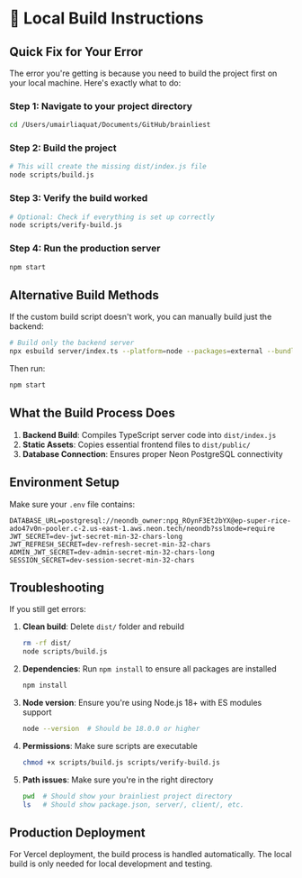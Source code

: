 # 🚀 Local Build Instructions

## Quick Fix for Your Error

The error you're getting is because you need to build the project first on your local machine. Here's exactly what to do:

### Step 1: Navigate to your project directory
```bash
cd /Users/umairliaquat/Documents/GitHub/brainliest
```

### Step 2: Build the project
```bash
# This will create the missing dist/index.js file
node scripts/build.js
```

### Step 3: Verify the build worked
```bash
# Optional: Check if everything is set up correctly
node scripts/verify-build.js
```

### Step 4: Run the production server
```bash
npm start
```

## Alternative Build Methods

If the custom build script doesn't work, you can manually build just the backend:

```bash
# Build only the backend server
npx esbuild server/index.ts --platform=node --packages=external --bundle --format=esm --outdir=dist
```

Then run:
```bash
npm start
```

## What the Build Process Does

1. **Backend Build**: Compiles TypeScript server code into `dist/index.js`
2. **Static Assets**: Copies essential frontend files to `dist/public/`
3. **Database Connection**: Ensures proper Neon PostgreSQL connectivity

## Environment Setup

Make sure your `.env` file contains:
```
DATABASE_URL=postgresql://neondb_owner:npg_ROynF3Et2bYX@ep-super-rice-ado47v0n-pooler.c-2.us-east-1.aws.neon.tech/neondb?sslmode=require
JWT_SECRET=dev-jwt-secret-min-32-chars-long
JWT_REFRESH_SECRET=dev-refresh-secret-min-32-chars
ADMIN_JWT_SECRET=dev-admin-secret-min-32-chars-long
SESSION_SECRET=dev-session-secret-min-32-chars
```

## Troubleshooting

If you still get errors:

1. **Clean build**: Delete `dist/` folder and rebuild
   ```bash
   rm -rf dist/
   node scripts/build.js
   ```

2. **Dependencies**: Run `npm install` to ensure all packages are installed
   ```bash
   npm install
   ```

3. **Node version**: Ensure you're using Node.js 18+ with ES modules support
   ```bash
   node --version  # Should be 18.0.0 or higher
   ```

4. **Permissions**: Make sure scripts are executable
   ```bash
   chmod +x scripts/build.js scripts/verify-build.js
   ```

5. **Path issues**: Make sure you're in the right directory
   ```bash
   pwd  # Should show your brainliest project directory
   ls   # Should show package.json, server/, client/, etc.
   ```

## Production Deployment

For Vercel deployment, the build process is handled automatically. The local build is only needed for local development and testing.